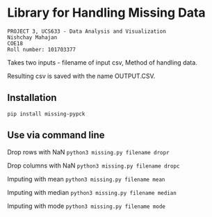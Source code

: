 # Library for Handling Missing Data

```
PROJECT 3, UCS633 - Data Analysis and Visualization
Nishchay Mahajan
COE18
Roll number: 101703377
```

Takes two inputs - filename of input csv, Method of handling data. 

Resulting csv is saved with the name OUTPUT.CSV. 


## Installation
`pip install missing-pypck`


## Use via command line

Drop rows with NaN
`python3 missing.py filename dropr` 

Drop columns with NaN
`python3 missing.py filename dropc`

Imputing with mean
`python3 missing.py filename mean`

Imputing with median
`python3 missing.py filename median`

Imputing with mode
`python3 missing.py filename mode`



